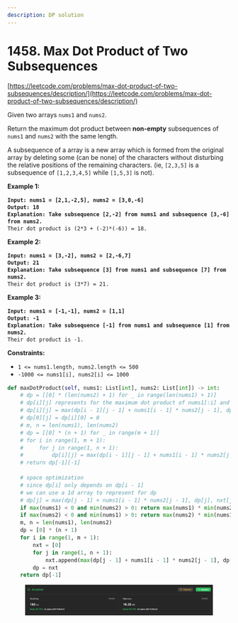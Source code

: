 ```yaml
---
description: DP solution
---
```


# 1458. Max Dot Product of Two Subsequences

[https://leetcode.com/problems/max-dot-product-of-two-subsequences/description/](https://leetcode.com/problems/max-dot-product-of-two-subsequences/description/)

Given two arrays `nums1` and `nums2`.

Return the maximum dot product between **non-empty** subsequences of `nums1` and `nums2` with the same length.

A subsequence of a array is a new array which is formed from the original array by deleting some (can be none) of the characters without disturbing the relative positions of the remaining characters. (ie, `[2,3,5]` is a subsequence of `[1,2,3,4,5]` while `[1,5,3]` is not).

**Example 1:**

<pre><code><strong>Input: nums1 = [2,1,-2,5], nums2 = [3,0,-6]
</strong><strong>Output: 18
</strong><strong>Explanation: Take subsequence [2,-2] from nums1 and subsequence [3,-6] from nums2.
</strong>Their dot product is (2*3 + (-2)*(-6)) = 18.
</code></pre>

**Example 2:**

<pre><code><strong>Input: nums1 = [3,-2], nums2 = [2,-6,7]
</strong><strong>Output: 21
</strong><strong>Explanation: Take subsequence [3] from nums1 and subsequence [7] from nums2.
</strong>Their dot product is (3*7) = 21.
</code></pre>

**Example 3:**

<pre><code><strong>Input: nums1 = [-1,-1], nums2 = [1,1]
</strong><strong>Output: -1
</strong><strong>Explanation: Take subsequence [-1] from nums1 and subsequence [1] from nums2.
</strong>Their dot product is -1.
</code></pre>

**Constraints:**

* `1 <= nums1.length, nums2.length <= 500`
* `-1000 <= nums1[i], nums2[i] <= 1000`

```python
def maxDotProduct(self, nums1: List[int], nums2: List[int]) -> int:
    # dp = [[0] * (len(nums2) + 1) for _ in range(len(nums1) + 1)]
    # dp[i][j] represents for the maximum dot product of nums1[:i] and nums2[:j]
    # dp[i][j] = max(dp[i - 1][j - 1] + nums1[i - 1] * nums2[j - 1], dp[i - 1][j], dp[i][j - 1])
    # dp[0][j] = dp[i][0] = 0
    # m, n = len(nums1), len(nums2)
    # dp = [[0] * (n + 1) for _ in range(m + 1)]
    # for i in range(1, m + 1):
    #     for j in range(1, n + 1):
    #         dp[i][j] = max(dp[i - 1][j - 1] + nums1[i - 1] * nums2[j - 1], dp[i - 1][j], dp[i][j - 1])
    # return dp[-1][-1]

    # space optimization
    # since dp[i] only depends on dp[i - 1]
    # we can use a 1d array to represent for dp
    # dp[j] = max(dp[j - 1] + nums1[i - 1] * nums2[j - 1], dp[j], nxt[j - 1])
    if max(nums1) < 0 and min(nums2) > 0: return max(nums1) * min(nums2)
    if max(nums2) < 0 and min(nums1) > 0: return max(nums2) * min(nums1)
    m, n = len(nums1), len(nums2)
    dp = [0] * (n + 1)
    for i in range(1, m + 1):
        nxt = [0]
        for j in range(1, n + 1):
            nxt.append(max(dp[j - 1] + nums1[i - 1] * nums2[j - 1], dp[j], nxt[-1]))
        dp = nxt
    return dp[-1]
```

<figure><img src="../../.gitbook/assets/image (11).png" alt=""><figcaption></figcaption></figure>
